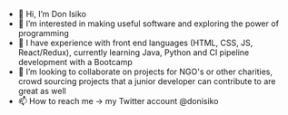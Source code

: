 - 👋 Hi, I’m Don Isiko
- 👀 I’m interested in making useful software and exploring the power of programming
- 🌱 I have experience with front end languages (HTML, CSS, JS, React/Redux), currently learning Java, Python and CI pipeline development with a Bootcamp
- 💞️ I’m looking to collaborate on projects for NGO's or other charities, crowd sourcing projects that a junior developer can contribute to are great as well
- 📫 How to reach me -> my Twitter account @donisiko

